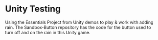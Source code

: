 # Unity Testing
 Using the Essentials Project from Unity demos to play & work with adding rain. The Sandbox-Button repository has the code for the button used to turn off and on the rain in this Unity game.
